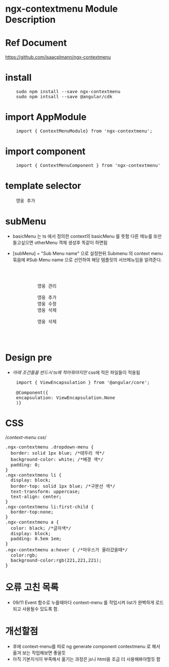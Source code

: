 ngx-contextmenu Module Description
====================================
# Ref Document

<https://github.com/isaacplmann/ngx-contextmenu>

# install
<pre>
    sudo npm install --save ngx-contextmenu
    sudo npm intsall --save @angular/cdk
</pre>

# import AppModule
<pre>
    import { ContextMenuModule} from 'ngx-contextmenu'; 
</pre>

# import component
<pre>
    import { ContextMenuComponent } from 'ngx-contextmenu'
</pre>

# template selector
<pre>
    <ng-template contextMenuItem (excute) = "addHero('영웅을 추가합니다')">영웅 추가</ng-template>
</pre>

# subMenu
* basicMenu 는 ts 에서 정의한 context의 basicMenu 를 뜻함 다른 메뉴를 또만들고싶으면 otherMenu 객체 생성후 똑같이 하면됨

* [subMenu] = "Sub Menu name" 으로 설정한뒤 Submenu 의 context menu 묶음에 #Sub Menu name 으로 선언하여 해당 템플릿의 서브메뉴임을 알려준다.


<pre>
    <div>
        <context-menu #basicMenu [disabled]="disableBasicMenu"  >
            <ng-template  contextMenuItem [subMenu]="adding" (excute) = "addHero('영웅을 추가합니다')">영웅 관리</ng-template>
            <context-menu #adding>
            <ng-template contextMenuItem>영웅 추가</ng-template>
            <ng-template contextMenuItem>영웅 수정</ng-template>
            <ng-template contextMenuItem>영웅 삭제</ng-template>
            </context-menu>
            <ng-template contextMenuItem (excute) = "deleteHero('영웅을 삭제합니다.')">영웅 삭제</ng-template>
        </context-menu>  
    </div>
</pre>

# Design pre
* *아래 조건들을 반드시 ts에 적어줘야지만* css에 적은 파일들이 적용됨
<pre>
    import { ViewEncapsulation } from '@angular/core';

    @Component({
    encapsulation: ViewEncapsulation.None
    )}   
</pre>

# CSS

/*context-menu css*/
<pre>
.ngx-contextmenu .dropdown-menu {
  border: solid 1px blue; /*테두리 색*/
  background-color: white; /*배경 색*/
  padding: 0;
}
.ngx-contextmenu li {
  display: block;
  border-top: solid 1px blue; /*구분선 색*/
  text-transform: uppercase;
  text-align: center;
}
.ngx-contextmenu li:first-child {
  border-top:none;
}
.ngx-contextmenu a {
  color: black; /*글자색*/
  display: block;
  padding: 0.5em 1em;
}
.ngx-contextmenu a:hover { /*마우스가 올라갔을때*/
  color:rgb; 
  background-color:rgb(221,221,221);
}
</pre>
# 오류 고친 목록

* 09/11 Event 함수로 누를때마다 context-menu 를 작업시켜 list가 완벽하게 로드되고 사용될수 있도록 함.

# 개선할점

* 후에 context-menu를 따로 ng generate component contextmenu 로 해서 옮겨 보는 작업해보면 좋을듯
* 아직 기본지식이 부족해서 옮기는 과정은 js나 html을 조금 더 사용해봐야할듯 함
